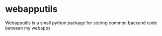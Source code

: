 # webapputils
Webapputils is a small python package for storing common backend code between my webapps
